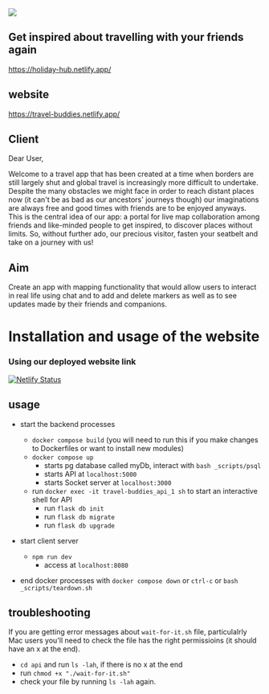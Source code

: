 <img src="https://i.imgur.com/KvFHW2R.png">

## Get inspired about travelling with your friends again
https://holiday-hub.netlify.app/

## website
https://travel-buddies.netlify.app/ 

## Client

Dear User,

Welcome to a travel app that has been created at a time when borders are still largely shut and global travel is increasingly more difficult to undertake. Despite the many obstacles we might face in order to reach distant places now (it can't be as bad as our ancestors' journeys though) our imaginations are always free and good times with friends are to be enjoyed anyways. This is the central idea of our app: a portal for live map collaboration among friends and like-minded people to get inspired, to discover places without limits. So, without further ado, our precious visitor, fasten your seatbelt and take on a journey with us! 

## Aim
Create an app with mapping functionality that would allow users to interact in real life using chat and to add and delete markers as well as to see updates made by their friends and companions.

# Installation and usage of the website

### Using our deployed website link
[![Netlify Status](https://api.netlify.com/api/v1/badges/cf436e4b-832d-47f0-9f30-ccab694ba52c/deploy-status)](https://app.netlify.com/sites/holiday-hub/deploys)


## usage
- start the backend processes
    - `docker compose build` (you will need to run this if you make changes to Dockerfiles or want to install new modules)
    - `docker compose up`
        - starts pg database called myDb, interact with `bash _scripts/psql`
        - starts API at `localhost:5000`
        - starts Socket server at `localhost:3000`
    - run `docker exec -it travel-buddies_api_1 sh` to start an interactive shell for API
        - run `flask db init`
        - run `flask db migrate`
        - run `flask db upgrade`

- start client server
    - `npm run dev`
        - access at `localhost:8080` 

- end docker processes with `docker compose down` or `ctrl-c` or `bash _scripts/teardown.sh` 


## troubleshooting
If you are getting error messages about `wait-for-it.sh` file, particulalrly Mac users you'll need to check the file has the right permissioins (it should have an x at the end).
- `cd api` and run `ls -lah`, if there is no x at the end 
- run `chmod +x "./wait-for-it.sh"` 
- check your file by running `ls -lah` again.
